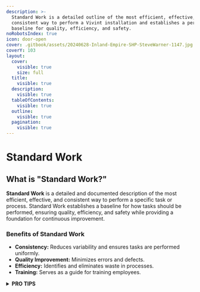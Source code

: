 ```yaml
---
description: >-
  Standard Work is a detailed outline of the most efficient, effective, and
  consistent way to perform a Vivint installation and establishes a performance
  baseline for quality, efficiency, and safety.
noRobotsIndex: true
icon: door-open
cover: .gitbook/assets/20240628-Inland-Empire-SHP-SteveWarner-1147.jpg
coverY: 103
layout:
  cover:
    visible: true
    size: full
  title:
    visible: true
  description:
    visible: true
  tableOfContents:
    visible: true
  outline:
    visible: true
  pagination:
    visible: true
---
```


# Standard Work

## What is "Standard Work?"

**Standard Work** is a detailed and documented description of the most efficient, effective, and consistent way to perform a specific task or process. Standard Work establishes a baseline for how tasks should be performed, ensuring quality, efficiency, and safety while providing a foundation for continuous improvement.

### **Benefits of Standard Work**

* **Consistency:** Reduces variability and ensures tasks are performed uniformly.
* **Quality Improvement:** Minimizes errors and defects.
* **Efficiency:** Identifies and eliminates waste in processes.
* **Training:** Serves as a guide for training employees.

<details>

<summary><strong>PRO TIPS</strong></summary>

·      Always follow all [Safety protocols](https://prosource.vivint.com/sop-library/#button-general_safety).

·      Multi-task while waiting for updates to complete.

·      DO NOT pair any devices with the panel on battery power.

</details>

